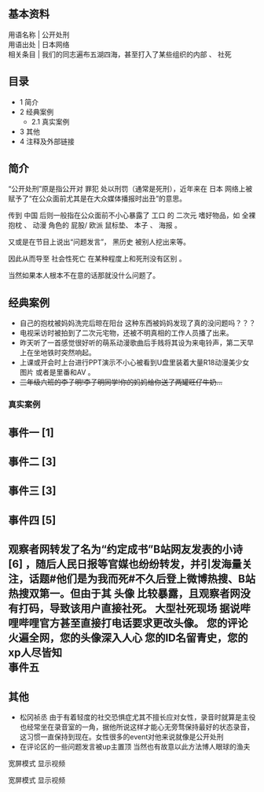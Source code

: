 **基本资料**  
---  
用语名称  |  公开处刑   
用语出处  |  日本网络   
相关条目  |  我们的同志遍布五湖四海，甚至打入了某些组织的内部  、  社死   
  
##  目录

  * 1  简介 
  * 2  经典案例 
    * 2.1  真实案例 
  * 3  其他 
  * 4  注释及外部链接 

##  简介

“公开处刑”原是指公开对  罪犯  处以刑罚（通常是死刑），近年来在  日本  网络上被赋予了“在公众面前尤其是在大众媒体播报时出丑”的意思。

传到  中国  后则一般指在公众面前不小心暴露了  工口  的  二次元  嗜好物品，如  全裸  抱枕  、  动漫  角色的  屁股/  欧派
鼠标垫、  本子  、  海报  。

又或是在节目上说出“问题发言”，  黑历史  被别人挖出来等。

因此从而导至  社会性死亡  在某种程度上和死刑没有区别  。

当然如果本人根本不在意的话那就没什么问题了。

##  经典案例

  * 自己的抱枕被妈妈洗完后晾在阳台  这种东西被妈妈发现了真的没问题吗？？？ 
  * 电视采访时被拍到了二次元宅物，还被不明真相的工作人员播了出来。 
  * 昨天听了一首感觉很好听的萌系动漫歌曲后手贱将其设为来电铃声，第二天早上在坐地铁时突然响起。 
  * 上课或开会时上台进行PPT演示不小心被看到U盘里装着大量R18动漫美少女图片  或者是里番和AV  。 
  * ~~三年级六班的李子明!李子明同学!你的妈妈给你送了两罐旺仔牛奶...~~

###  真实案例

事件一  [1]  
---  
事件二  [3]  
---  
事件三  [3]  
---  
事件四  [5]  
---  
观察者网转发了名为“约定成书”B站网友发表的小诗  [6]
，随后人民日报等官媒也纷纷转发，并引发海量关注，话题#他们是为我而死#不久后登上微博热搜、B站热搜双第一。但由于其  头像
比较暴露，且观察者网没有打码，导致该用户直接社死。  大型社死现场  据说哔哩哔哩官方甚至直接打电话要求更改头像。  您的评论火遍全网，您的头像深入人心
您的ID名留青史，您的xp人尽皆知  
事件五  
---  
  
##  其他

  * 松冈祯丞  由于有着轻度的社交恐惧症尤其不擅长应对女性，录音时就算是主役也经常坐在录音室的一角，据他所说这样才能心无旁骛保持最好的状态录音，这习惯一直保持到现在。女性很多的event对他来说就像是公开处刑 
  * 在评论区的一些问题发言被up主置顶  当然也有故意以此方法博人眼球的渔夫 

宽屏模式  显示视频

宽屏模式  显示视频